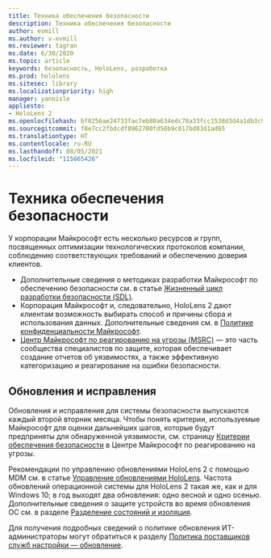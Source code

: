 ```yaml
---
title: Техника обеспечения безопасности
description: Техника обеспечения безопасности
author: evmill
ms.author: v-evmill
ms.reviewer: tagran
ms.date: 6/30/2020
ms.topic: article
keywords: безопасность, HoloLens, разработка
ms.prod: hololens
ms.sitesec: library
ms.localizationpriority: high
manager: yannisle
appliesto:
- HoloLens 2
ms.openlocfilehash: bf0256ae24733fac7eb80a634edc78a33fcc1538d3d4a1db3c9b50fc01893c74
ms.sourcegitcommit: f8e7cc2fbdcdf8962700fd50b9c017bd83d1ad65
ms.translationtype: HT
ms.contentlocale: ru-RU
ms.lasthandoff: 08/05/2021
ms.locfileid: "115665426"
---
```

# <a name="security-engineering"></a>Техника обеспечения безопасности

У корпорации Майкрософт есть несколько ресурсов и групп, посвященных оптимизации технологических протоколов компании, соблюдению соответствующих требований и обеспечению доверия клиентов. 

  * Дополнительные сведения о методиках разработки Майкрософт по обеспечению безопасности см. в статье [Жизненный цикл разработки безопасности (SDL)](https://www.microsoft.com/securityengineering/sdl).
  * Корпорация Майкрософт и, следовательно, HoloLens 2 дают клиентам возможность выбирать способ и причины сбора и использования данных. Дополнительные сведения см. в [Политике конфиденциальности Майкрософт](https://privacy.microsoft.com/). 
  * [Центр Майкрософт по реагированию на угрозы (MSRC)](https://www.microsoft.com/msrc) — это часть сообщества специалистов по защите, которая обеспечивает создание отчетов об уязвимостях, а также эффективную категоризацию и реагирование на ошибки безопасности. 

## <a name="updates-and-patches"></a>Обновления и исправления

Обновления и исправления для системы безопасности выпускаются каждый второй вторник месяца. Чтобы понять критерии, используемые Майкрософт для оценки дальнейших шагов, которые будут предприняты для обнаруженной уязвимости, см. страницу [Критерии обеспечения безопасности](https://www.microsoft.com/msrc/windows-security-servicing-criteria) в Центре Майкрософт по реагированию на угрозы. 

Рекомендации по управлению обновлениями HoloLens 2 с помощью MDM см. в статье [Управление обновлениями HoloLens](hololens-updates.md). Частота обновлений операционной системы для HoloLens 2 такая же, как и для Windows 10; в год выходят два обновления: одно весной и одно осенью. Дополнительные сведения о защите устройств во время обновления ОС см. в разделе [Разделение состояний и изоляция](security-state-separation-isolation.md). 

Для получения подробных сведений о политике обновления ИТ-администраторы могут обратиться к разделу [Политика поставщиков служб настройки — обновление](/windows/client-management/mdm/policy-csp-update). 
